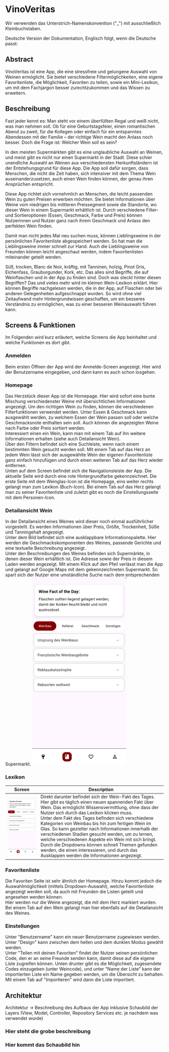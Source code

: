 # VinoVeritas

Wir verwenden das Unterstrich-Namenskonvention ("_") mit ausschließlich Kleinbuchstaben.

Deutsche Version der Dokumentation, Englisch folgt, wenn die Deutsche passt:

## Abstract

VinoVeritas ist eine App, die eine stressfreie und gelungene Auswahl von Weinen ermöglicht. Sie bietet verschiedene Filtermöglichkeiten, eine eigene Favoritenliste, die Möglichkeit, Favoriten zu teilen, sowie ein Mini-Lexikon, um mit dem Fachjargon besser zurechtzukommen und das Wissen zu erweitern.

## Beschreibung

Fast jeder kennt es: Man steht vor einem überfüllten Regal und weiß nicht, was man nehmen soll. Ob für eine Geburtstagsfeier, einen romantischen Abend zu zweit, für die Kollegen oder einfach für ein entspanntes Abendessen mit der Familie – der richtige Wein macht den Anlass noch besser. Doch die Frage ist: Welcher Wein soll es sein?

In den meisten Supermärkten gibt es eine unglaubliche Auswahl an Weinen, und meist gibt es nicht nur einen Supermarkt in der Stadt. Diese schier unendliche Auswahl an Weinen aus verschiedensten Herkunftsländern ist der Entstehungsgrund für diese App. Die App soll dafür sorgen, dass Menschen, die nicht die Zeit haben, sich intensiver mit dem Thema Wein auseinanderzusetzen, auch einen Wein finden können, der genau ihren Ansprüchen entspricht.

Diese App richtet sich vornehmlich an Menschen, die leicht passenden Wein zu guten Preisen erwerben möchten. Sie bietet Informationen über Weine vom niedrigen bis mittleren Preissegment sowie die Standorte, wo dieser Wein in einem Supermarkt erhältlich ist. Durch verschiedene Filter- und Sortieroptionen (Essen, Geschmack, Farbe und Preis) können Nutzerinnen und Nutzer ganz nach ihrem Geschmack und Anlass den perfekten Wein finden.

Damit man nicht jedes Mal neu suchen muss, können Lieblingsweine in der persönlichen Favoritenliste abgespeichert werden. So hat man die Lieblingsweine immer schnell zur Hand. Auch die Lieblingsweine von Freunden können leicht angeschaut werden, indem Favoritenlisten miteinander geteilt werden.

Süß, trocken, Blanc de Noir, kräftig, mit Tanninen, holzig, Pinot Gris, Eichenfass, Grauburgunder, Kork, etc. Das alles sind Begriffe, die auf Weinflaschen und in der App zu finden sind. Doch was steckt hinter diesen Begriffen? Das und vieles mehr wird im kleinen Wein-Lexikon erklärt. Hier können Begriffe nachgelesen werden, die in der App, auf Flaschen oder bei anderen Gelegenheiten aufgeschnappt wurden. So wird ohne viel Zeitaufwand mehr Hintergrundwissen geschaffen, um ein besseres Verständnis zu ermöglichen, was zu einer besseren Weinauswahl führen kann.

## Screens & Funktionen

Im Folgenden wird kurz erläutert, welche Screens die App beinhaltet und welche Funktionen es dort gibt.

### Anmelden

Beim ersten Öffnen der App wird der Anmelde-Screen angezeigt. Hier wird der Benutzername eingegeben, und dann kann es auch schon losgehen.

### Homepage

Das Herzstück dieser App ist die Homepage. Hier wird sofort eine bunte Mischung verschiedenster Weine mit übersichtlichen Informationen angezeigt. Um den richtigen Wein zu finden, können die verschiedenen Filterfunktionen verwendet werden. Unter Essen & Geschmack kann ausgewählt werden, zu welchem Essen der Wein passen soll oder welche Geschmacksnote enthalten sein soll. Auch können die angezeigten Weine nach Farbe oder Preis sortiert werden. <br>
Interessiert einen ein Wein, kann man mit einem Tab auf ihn weitere Informationen erhalten (siehe auch Detailansicht Wein). <br>
Über den Filtern befindet sich eine Suchleiste, wenn nach einem bestimmten Wein gesucht werden soll. 
Mit einem Tab auf das Herz an jedem Wein lässt sich der ausgewählte Wein der eigenen Favoritenliste ganz einfach hinzufügen und durch einen weiteren Tab auf das Herz wieder entfernen. <br>
Unten auf dem Screen befindet sich die Navigationsleiste der App. Die aktuelle Seite wird durch eine rote Hintergrundfarbe gekennzeichnet. Die erste Seite mit dem Weinglas-Icon ist die Homepage, eins weiter rechts gelangt man zum Lexikon (Buch-Icon). Bei einem Tab auf das Herz gelangt man zu seiner Favoritenliste und zuletzt gibt es noch die Einstellungsseite mit dem Personen-Icon.

### Detailansicht Wein

In der Detailansicht eines Weines wird dieser noch einmal ausführlicher vorgestellt. Es werden Informationen über Preis, Größe, Trockenheit, Süße und Tanningehalt angezeigt. <br>
Unter dem Bild befindet sich eine ausklappbare Informationspalette. Hier werden die Geschmackskomponenten des Weines, passende Gerichte und eine textuelle Beschreibung angezeigt. <br>
Unter den Beschreibungen des Weines befinden sich Supermärkte, in denen dieser Wein erhältlich ist. Die Adresse sowie der Preis in diesem Laden werden angezeigt. Mit einem Klick auf den Pfeil verlässt man die App und gelangt auf Google Maps mit dem gekennzeichneten Supermarkt. So spart sich der Nutzer eine umständliche Suche nach dem entsprechenden Supermarkt.
!["Wine lexicon"](assets/readme/lexicon_page_small.png)

### Lexikon
| Screen | Description |
| -------| --------|
| !["Wine lexicon"](assets/readme/lexicon_page.png) | Direkt darunter befindet sich der Wein-Fakt des Tages. Hier gibt es täglich einen neuen spannenden Fakt über Wein. Das ermöglicht Wissensvermittlung, ohne dass der Nutzer sich durch das Lexikon klicken muss. <br> Unter dem Fakt des Tages befinden sich verschiedene Kategorien von Weinbau bis hin zum fertigen Wein im Glas. So kann gezielter nach Informationen innerhalb der verschiedenen Stadien gesucht werden, um zu lernen, welche verschiedenen Aspekte ein Wein mit sich bringt. Durch die Dropdowns können schnell Themen gefunden werden, die einen interessieren, und durch das Ausklappen werden die Informationen angezeigt. |





### Favoritenliste

Die Favoriten Seite ist sehr ähnlich der Homepage. Hinzu kommt jedoch die Auswahlmöglichkeit (mittels Dropdown-Auswahl), welche Favoritenliste angezeigt werden soll, da auch mit Freunden die Listen geteilt und angesehen werden können. <br>
Hier werden nur die Weine angezeigt, die mit dem Herz markiert wurden. Bei einem Tab auf den Wein gelangt man hier ebenfalls auf die Detailansicht des Weines.

### Einstellungen

Unter "Benutzername" kann ein neuer Benutzername zugewiesen werden. <br>
Unter "Design" kann zwischen dem hellen und dem dunklen Modus gewählt werden. <br>
Unter "Teilen mit deinen Favoriten" findet der Nutzer seinen persönlichen Code, den er an seine Freunde senden kann, damit diese auf die eigene Liste zugreifen können. Unten drunter gibt es die Möglichkeit, zugesendete Codes einzugeben (unter Weincode), und unter "Name der Liste" kann der importierten Liste ein Name gegeben werden, um die Übersicht zu behalten. Mit einem Tab auf "Importieren" wird dann die Liste importiert.

## Architektur 

Architektur
→ Beschreibung des Aufbaus der App inklusive Schaubild der Layers (View, Model, Controller,
Repository Services etc. je nachdem was verwendet wurde)

### Hier steht die grobe beschreibung 
### Hier kommt das Schaubild hin
